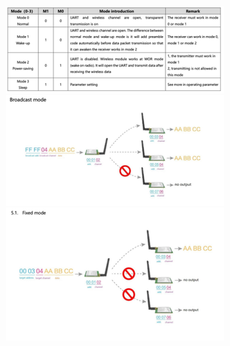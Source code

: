 ###
![M0-M1-pins](https://raw.githubusercontent.com/alikadir/iot/refs/heads/main/LoRa/images/M0-M1-pins.png)
![BroadCast](https://raw.githubusercontent.com/alikadir/iot/refs/heads/main/LoRa/images/broadcast.png)
![Fixed](https://raw.githubusercontent.com/alikadir/iot/refs/heads/main/LoRa/images/fixed.png)
